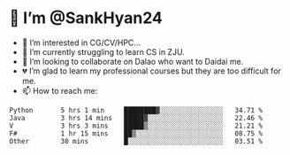 # 👋 I’m @SankHyan24

- 👀 I’m interested in CG/CV/HPC...
- 🌱 I’m currently struggling to learn CS in ZJU.
- 💞️ I’m looking to collaborate on Dalao who want to Daidai me.
- 💔 I’m glad to learn my professional courses but they are too difficult for me.
- 📫 How to reach me:


<!---
SankHyan24/SankHyan24 is a ✨ special ✨ repository because its `README.md` (this file) appears on your GitHub profile.
You can click the Preview link to take a look at your changes.
--->
<!--START_SECTION:waka-->

```text
Python       5 hrs 1 min     ████████▓░░░░░░░░░░░░░░░░   34.71 %
Java         3 hrs 14 mins   █████▓░░░░░░░░░░░░░░░░░░░   22.46 %
V            3 hrs 3 mins    █████▒░░░░░░░░░░░░░░░░░░░   21.21 %
F#           1 hr 15 mins    ██▒░░░░░░░░░░░░░░░░░░░░░░   08.75 %
Other        30 mins         █░░░░░░░░░░░░░░░░░░░░░░░░   03.51 %
```

<!--END_SECTION:waka-->
